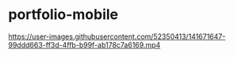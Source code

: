 # portfolio-mobile


https://user-images.githubusercontent.com/52350413/141671647-99ddd663-ff3d-4ffb-b99f-ab178c7a6169.mp4


